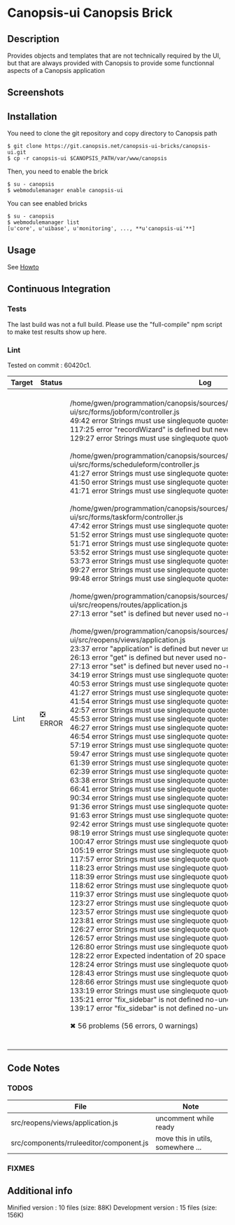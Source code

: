 # Canopsis-ui Canopsis Brick

## Description

Provides objects and templates that are not technically required by the UI, but that are always provided with Canopsis to provide some functionnal aspects of a Canopsis application

## Screenshots



## Installation

You need to clone the git repository and copy directory to Canopsis path

    $ git clone https://git.canopsis.net/canopsis-ui-bricks/canopsis-ui.git
    $ cp -r canopsis-ui $CANOPSIS_PATH/var/www/canopsis

Then, you need to enable the brick

    $ su - canopsis
    $ webmodulemanager enable canopsis-ui

You can see enabled bricks

    $ su - canopsis
    $ webmodulemanager list
    [u'core', u'uibase', u'monitoring', ..., **u'canopsis-ui'**]

## Usage

See [Howto](https://git.canopsis.net/canopsis-ui-bricks/canopsis-ui/blob/master/doc/index.rst)

## Continuous Integration

### Tests

The last build was not a full build. Please use the "full-compile" npm script to make test results show up here.

### Lint

Tested on commit : 60420c1.

| Target | Status | Log |
| ------ | ------ | --- |
| Lint   | :negative_squared_cross_mark: ERROR | <br>/home/gwen/programmation/canopsis/sources/webcore/src/canopsis/canopsis-ui/src/forms/jobform/controller.js<br>   49:42  error  Strings must use singlequote              quotes<br>  117:25  error  "recordWizard" is defined but never used  no-unused-vars<br>  129:27  error  Strings must use singlequote              quotes<br><br>/home/gwen/programmation/canopsis/sources/webcore/src/canopsis/canopsis-ui/src/forms/scheduleform/controller.js<br>  41:27  error  Strings must use singlequote  quotes<br>  41:50  error  Strings must use singlequote  quotes<br>  41:71  error  Strings must use singlequote  quotes<br><br>/home/gwen/programmation/canopsis/sources/webcore/src/canopsis/canopsis-ui/src/forms/taskform/controller.js<br>  47:42  error  Strings must use singlequote  quotes<br>  51:52  error  Strings must use singlequote  quotes<br>  51:71  error  Strings must use singlequote  quotes<br>  53:52  error  Strings must use singlequote  quotes<br>  53:73  error  Strings must use singlequote  quotes<br>  99:27  error  Strings must use singlequote  quotes<br>  99:48  error  Strings must use singlequote  quotes<br><br>/home/gwen/programmation/canopsis/sources/webcore/src/canopsis/canopsis-ui/src/reopens/routes/application.js<br>  27:13  error  "set" is defined but never used  no-unused-vars<br><br>/home/gwen/programmation/canopsis/sources/webcore/src/canopsis/canopsis-ui/src/reopens/views/application.js<br>   23:37  error  "application" is defined but never used                   no-unused-vars<br>   26:13  error  "get" is defined but never used                           no-unused-vars<br>   27:13  error  "set" is defined but never used                           no-unused-vars<br>   34:19  error  Strings must use singlequote                              quotes<br>   40:53  error  Strings must use singlequote                              quotes<br>   41:27  error  Strings must use singlequote                              quotes<br>   41:54  error  Strings must use singlequote                              quotes<br>   42:57  error  Strings must use singlequote                              quotes<br>   45:53  error  Strings must use singlequote                              quotes<br>   46:27  error  Strings must use singlequote                              quotes<br>   46:54  error  Strings must use singlequote                              quotes<br>   57:19  error  Strings must use singlequote                              quotes<br>   59:47  error  Strings must use singlequote                              quotes<br>   61:39  error  Strings must use singlequote                              quotes<br>   62:39  error  Strings must use singlequote                              quotes<br>   63:38  error  Strings must use singlequote                              quotes<br>   66:41  error  Strings must use singlequote                              quotes<br>   90:34  error  Strings must use singlequote                              quotes<br>   91:36  error  Strings must use singlequote                              quotes<br>   91:63  error  Strings must use singlequote                              quotes<br>   92:42  error  Strings must use singlequote                              quotes<br>   98:19  error  Strings must use singlequote                              quotes<br>  100:47  error  Strings must use singlequote                              quotes<br>  105:19  error  Strings must use singlequote                              quotes<br>  117:57  error  Strings must use singlequote                              quotes<br>  118:23  error  Strings must use singlequote                              quotes<br>  118:39  error  Strings must use singlequote                              quotes<br>  118:62  error  Strings must use singlequote                              quotes<br>  119:37  error  Strings must use singlequote                              quotes<br>  123:27  error  Strings must use singlequote                              quotes<br>  123:57  error  Strings must use singlequote                              quotes<br>  123:81  error  Strings must use singlequote                              quotes<br>  126:27  error  Strings must use singlequote                              quotes<br>  126:57  error  Strings must use singlequote                              quotes<br>  126:80  error  Strings must use singlequote                              quotes<br>  128:22  error  Expected indentation of 20 space characters but found 21  indent<br>  128:24  error  Strings must use singlequote                              quotes<br>  128:43  error  Strings must use singlequote                              quotes<br>  128:66  error  Strings must use singlequote                              quotes<br>  133:19  error  Strings must use singlequote                              quotes<br>  135:21  error  "fix_sidebar" is not defined                              no-undef<br>  139:17  error  "fix_sidebar" is not defined                              no-undef<br><br>✖ 56 problems (56 errors, 0 warnings)<br><br> |


## Code Notes

### TODOS

| File   | Note   |
|--------|--------|
| src/reopens/views/application.js | uncomment while ready |
| src/components/rruleeditor/component.js | move this in utils, somewhere ... |


### FIXMES



## Additional info

Minified version : 10 files (size: 88K)
Development version : 15 files (size: 156K)
